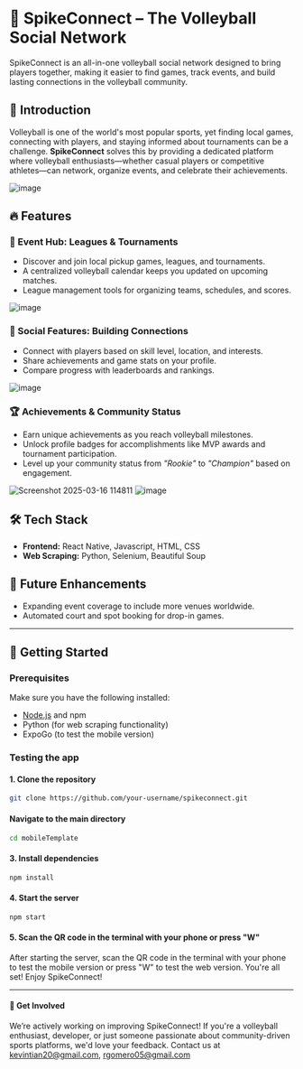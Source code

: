 # 🏐 SpikeConnect – The Volleyball Social Network  

SpikeConnect is an all-in-one volleyball social network designed to bring players together, making it easier to find games, track events, and build lasting connections in the volleyball community.  

## 🚀 Introduction  
Volleyball is one of the world's most popular sports, yet finding local games, connecting with players, and staying informed about tournaments can be a challenge. **SpikeConnect** solves this by providing a dedicated platform where volleyball enthusiasts—whether casual players or competitive athletes—can network, organize events, and celebrate their achievements.  

![image](https://github.com/user-attachments/assets/f770fe16-c88e-4bf8-a7c4-ac8a51de1fc2)


## 🔥 Features  

### 📅 Event Hub: Leagues & Tournaments  
- Discover and join local pickup games, leagues, and tournaments.  
- A centralized volleyball calendar keeps you updated on upcoming matches.  
- League management tools for organizing teams, schedules, and scores.

![image](https://github.com/user-attachments/assets/84dcecb7-08c9-4861-b3ad-7832a56c5fe0)

### 🤝 Social Features: Building Connections  
- Connect with players based on skill level, location, and interests.  
- Share achievements and game stats on your profile.  
- Compare progress with leaderboards and rankings.

![image](https://github.com/user-attachments/assets/c63105f3-c976-46e4-93f9-bc75504eaff7)

### 🏆 Achievements & Community Status  
- Earn unique achievements as you reach volleyball milestones.  
- Unlock profile badges for accomplishments like MVP awards and tournament participation.  
- Level up your community status from _"Rookie"_ to _"Champion"_ based on engagement.

![Screenshot 2025-03-16 114811](https://github.com/user-attachments/assets/583eabff-d643-4fb3-8f0c-001e9585c45d)
![image](https://github.com/user-attachments/assets/4b8e29f1-0841-4f9a-966e-9140c8521081)

## 🛠️ Tech Stack  
- **Frontend:** React Native, Javascript, HTML, CSS  
- **Web Scraping:** Python, Selenium, Beautiful Soup  

## 📌 Future Enhancements  
- Expanding event coverage to include more venues worldwide.  
- Automated court and spot booking for drop-in games.

---

## 🚀 Getting Started  

### Prerequisites  
Make sure you have the following installed:  
- [Node.js](https://nodejs.org/) and npm  
- Python (for web scraping functionality)
- ExpoGo (to test the mobile version)

### Testing the app  

#### 1. Clone the repository  
```sh
git clone https://github.com/your-username/spikeconnect.git
```
#### Navigate to the main directory
```sh
cd mobileTemplate
```
#### 3. Install dependencies
```sh
npm install
```
#### 4. Start the server
```sh
npm start
```
#### 5. Scan the QR code in the terminal with your phone or press "W"
After starting the server, scan the QR code in the terminal with your phone to test the mobile version or press "W" to test the web version. You're all set! Enjoy SpikeConnect!

---

#### 🤝 Get Involved
We’re actively working on improving SpikeConnect! If you're a volleyball enthusiast, developer, or just someone passionate about community-driven sports platforms, we'd love your feedback. Contact us at kevintian20@gmail.com, rgomero05@gmail.com
